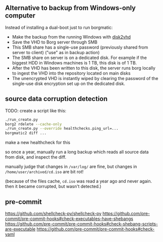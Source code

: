## Alternative to backup from Windows-only computer

Instead of installing a dual-boot just to run borgmatic:
- Make the backup from the running Windows with [disk2vhd](https://learn.microsoft.com/en-us/sysinternals/downloads/disk2vhd)
- Save the VHD to Borg server through SMB
- This SMB share has a single-use password (previously shared from server to client) ("use" as in backup action)
- The SMB share on server is on a dedicated disk. For example if the biggest HDD in Windows machines is 1 TB, this disk is of 1 TB.
- After the VHD has been written to this disk, the server runs borg locally to ingest the VHD into the repository located on main disks
- The unencrypted VHD is instantly wiped by clearing the password of the single-use disk encryption set up on the dedicated disk.


## source data corruption detection

TODO: create a script like this:
```sh
./run_create.py
borg2 rdelete --cache-only
./run_create.py --override healthchecks.ping_url=...
borgmatic2 diff ...
```

make a new healthcheck for this

so once a year, manually run a long backup which reads all source data from disk, and inspect the diff.

manually judge that changes in `/var/log/` are fine, but changes in `/home/user/archived/cd.iso` are bit rot!

(because of the files cache, `cd.iso` was read a year ago and never again. then it became corrupted, but wasn't detected.)

## pre-commit
https://github.com/shellcheck-py/shellcheck-py
https://github.com/pre-commit/pre-commit-hooks#check-executables-have-shebangs
https://github.com/pre-commit/pre-commit-hooks#check-shebang-scripts-are-executable
https://github.com/pre-commit/pre-commit-hooks#check-yaml
